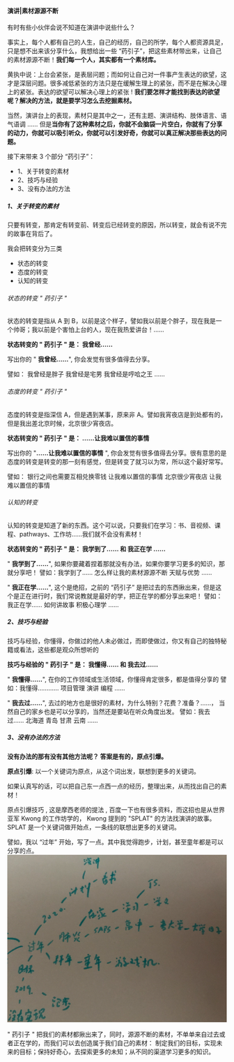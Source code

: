 #### 演讲|素材源源不断

有时有些小伙伴会说不知道在演讲中说些什么？

事实上，每个人都有自己的人生，自己的经历，自己的所学，每个人都资源具足，只是想不出来该分享什么，我想给出一些 “药引子”，把这些素材带出来，让自己的素材源源不断！**我们每一个人，其实都有一个素材库。**

黄执中说：上台会紧张，是表层问题；而如何让自己对一件事产生表达的欲望，这才是深层问题。很多减低紧张的方法只是在缓解生理上的紧张，而不是在解决心理上的紧张。表达的欲望可以解决心理上的紧张 ! **我们要怎样才能找到表达的欲望呢？解决的方法，就是要学习怎么去挖掘素材。**

当然，演讲台上的表现，素材只是其中之一，还有主题、演讲结构、肢体语言、语气语调 …… 但是**当你有了这种素材之后，你就不会脑袋一片空白，你就有了分享的动力，你就可以吸引听众，你就可以引发好奇，你就可以真正解决那些表达的问题。**

接下来带来 3 个部分 “药引子”：

- 1、关于转变的素材
- 2、技巧与经验
- 3、没有办法的方法


##### 1、关于转变的素材

只要有转变，那肯定有转变前、转变后已经转变的原因，所以转变，就会有说不完的故事在背后了。

我会把转变分为三类
- 状态的转变
- 态度的转变
- 认知的转变

###### 状态的转变 " 药引子 "

状态的转变是指从 A 到 B，以前是这个样子，譬如我以前是个胖子，现在我是一个帅哥；我以前是个害怕上台的人，现在我热爱讲台！……

**状态转变的 " 药引子 " 是： 我曾经……**

写出你的 " **我曾经……**", 你会发觉有很多值得去分享。

譬如：
我曾经是胖子
我曾经是宅男
我曾经是哼哈之王
……


###### 态度的转变 " 药引子 "

态度的转变是指深信 A，但是遇到某事，原来非 A。譬如我宵夜店是到处都有的，但是我出差北京时候，北京很少宵夜店。

**状态转变的 " 药引子 " 是： ……让我难以置信的事情**

写出你的 "**……让我难以置信的事情** ", 你会发觉有很多值得去分享。很有意思的是态度的转变是转变的那一刻有感觉，但是转变了就习以为常，所以这个最好常写。

譬如：
银行之间也需要互相兑换零钱 让我难以置信的事情
北京很少宵夜店 让我难以置信的事情

###### 认知的转变

认知的转变是知道了新的东西。这个可以说，只要我们在学习：书、音视频、课程、pathways、工作坊……我们就不会没有素材！

**状态转变的 " 药引子 " 是： 我学到了…… 和 我正在学 ……**

" **我学到了……**", 如果你要藏着捏着那就没有办法，如果你要学习更多的知识，那就分享吧！
譬如：我学到了…… 
怎么样让我的素材源源不断
天赋与优势
……


" **我正在学……**", 这个是绝招，之前的 “药引子” 是把过去的东西揪出来，但是这个是正在进行时，我们常说教就是最好的学，把正在学的都分享出来吧！
譬如：我正在学……
如何讲故事
积极心理学
……


##### 2、技巧与经验


技巧与经验，你懂得，你做过的他人未必做过，而即使做过，你又有自己的独特秘籍或看法，这些都是观众所想听的

**技巧与经验的 " 药引子 " 是： 我懂得…… 和 我去过……**

" **我懂得……**", 在你的工作领域或生活领域，你懂得肯定很多，都是值得分享的 
譬如：我懂得………… 
项目管理
演讲
编程
……


" **我去过……**", 去过的地方也是很好的素材，为什么特别？花费？准备？……， 当然自己的家乡也是可以分享的，当然还是要站在听众角度出发。
譬如：我去过……
北海道
青岛
甘肃
云南
……


##### 3、没有办法的方法

**没有办法的那有没有其他方法呢？ 答案是有的，原点引爆。**

**原点引爆**: 以一个关键词为原点，从这个词出发，联想到更多的关键词。

如果认真写的话，可以把自己东一点西一点的经历，整理出来，从而找出自己的素材！

原点引爆技巧 , 这是摩西老师的提法 , 百度一下也有很多资料，而这招也是从世界亚军 Kwong 的工作坊学的， Kwong 提到的 "SPLAT" 的方法找演讲的故事。 SPLAT 是一个关键词做开始点，一条线的联想出更多的关键词。

譬如，我以 “过年” 开始，写了一点。其中我觉得跑步，计划，甚至童年都是可以分享的点。
![](2020-01-28-09-43-29.png)


" 药引子 " 把我们的素材都揪出来了，同时，源源不断的素材，不单单来自过去或者正在学的，而我们可以去创造属于我们自己的素材： 制定我们的目标，实现未来的目标；保持好奇心，去探索更多的未知；从不同的渠道学习更多的知识。